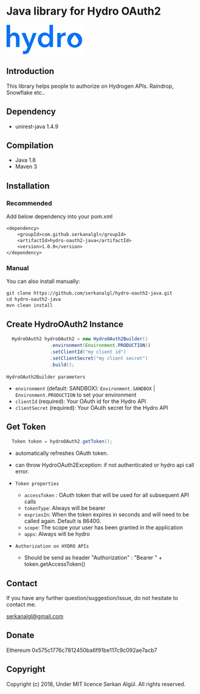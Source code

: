 # Java library for Hydro OAuth2
<img src="https://github.com/serkanalgl/hydro-oauth2-java/blob/master/hydro_logo.png">

## Introduction

<p>This library helps people to authorize on Hydrogen APIs. Raindrop, Snowflake etc..</p>

## Dependency

- unirest-java 1.4.9


## Compilation

- Java 1.8
- Maven 3


## Installation

### Recommended

Add below dependency into your pom.xml

```
<dependency>
    <groupId>com.github.serkanalgl</groupId>
    <artifactId>hydro-oauth2-java</artifactId>
    <version>1.0.0</version>
</dependency>
```

### Manual

You can also install manually:

```shell
git clone https://github.com/serkanalgl/hydro-oauth2-java.git
cd hydro-oauth2-java
mvn clean install
```

## Create HydroOAuth2 Instance

```java
  HydroOAuth2 hydroOAuth2 = new HydroOAuth2Builder()
                .environment(Environment.PRODUCTION))
                .setClientId("my client id")
                .setClientSecret("my client secret")
                .build();
```

`HydroOAuth2Builder parameters`

  - `environment` (default: SANDBOX): `Environment.SANDBOX` | `Environment.PRODUCTION` to set your environment
  - `clientId` (required): Your OAuth id for the Hydro API
  - `clientSecret` (required): Your OAuth secret for the Hydro API



## Get Token

```java
  Token token = hydroOAuth2.getToken();
```


- automatically refreshes OAuth token.
- can throw HydroOAuth2Exception: if not authenticated or hydro api call error.

- `Token properties`
    - `accessToken` : OAuth token that will be used for all subsequent API calls
    - `tokenType`: Always will be bearer
    - `expriesIn`: When the token expires in seconds and will need to be called again. Default is 86400.
    - `scope`: The scope your user has been granted in the application
    - `apps`: Always will be hydro

- `Authorization on HYDRO APIs`
    - Should be send as header "Authorization" : "Bearer " + token.getAccessToken()


## Contact

If you have any further question/suggestion/issue, do not hesitate to contact me.

serkanalgl@gmail.com


## Donate

Ethereum 0x575c1776c7812450ba6f91be117c9c092ae7acb7


## Copyright

Copyright (c) 2018, Under MIT licence Serkan Algül. All rights reserved.
